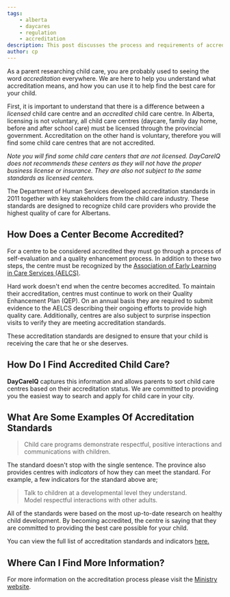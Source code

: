 ```yaml
---
tags:
    - alberta
    - daycares
    - regulation
    - accreditation
description: This post discusses the process and requirements of accreditation for daycares in Alberta.
author: cp
---
```

As a parent researching child care, you are probably used to seeing the word *accreditation* everywhere. We are here to help you understand what accreditation means, and how you can use it to help find the best care for your child.

First, it is important to understand that there is a difference between a *licensed* child care centre and an *accredited* child care centre. In Alberta, licensing is not voluntary, all child care centres (daycare, family day home, before and after school care) must be licensed through the provincial government. Accreditation on the other hand is voluntary, therefore you will find some child care centres that are not accredited.

*Note you will find some child care centers that are not licensed. DayCareIQ does not recommends these centers as they will not have the proper business license or insurance.  They are also not subject to the same standards as licensed centers.*

The Department of Human Services developed accreditation standards in 2011 together with key stakeholders from the child care industry. These standards are designed to recognize child care providers who provide the highest quality of care for Albertans.

## How Does a Center Become Accredited? ##

For a centre to be considered accredited they must go through a process of self-evaluation and a quality enhancement process. In addition to these two steps, the centre must be recognized by the [Association of Early Learning in Care Services (AELCS)](http://www.aelcs.ca/Pages/default.aspx).

Hard work doesn't end when the centre becomes accredited. To maintain their accreditation, centres must continue to work on their Quality Enhancement Plan (QEP). On an annual basis they are required to submit evidence to the AELCS describing their ongoing efforts to provide high quality care. Additionally, centres are also subject to surprise inspection visits to verify they are meeting accreditation standards.

These accreditation standards are designed to ensure that your child is receiving the care that he or she deserves.

## How Do I Find Accredited Child Care? ##

**DayCareIQ** captures this information and allows parents to sort child care centres based on their accreditation status. We are committed to providing you the easiest way to search and apply for child care in your city.

## What Are Some Examples Of Accreditation Standards ##

>Child care programs demonstrate respectful, positive interactions and communications with children.

The standard doesn't stop with the single sentence. The province also provides centres with *indicators* of how they can meet the standard. For example, a few indicators for the standard above are;

>Talk to children at a developmental level they understand.  
>Model respectful interactions with other adults.  

All of the standards were based on the most up-to-date research on healthy child development. By becoming accredited, the centre is saying that they are committed to providing the best care possible for your child.

You can view the full list of accreditation standards and indicators [here.](http://humanservices.alberta.ca/documents/accreditation-standards.pdf)

## Where Can I Find More Information? ##

For more information on the accreditation process please visit the [Ministry website](http://humanservices.alberta.ca/family-community/child-care-accreditation.html). 


